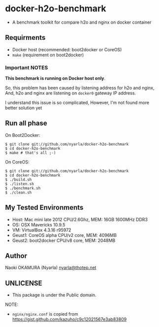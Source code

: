 docker-h2o-benchmark
====================

  * A benchmark toolkit for compare h2o and nginx on docker container


Requirments
-----------

  * Docker host (recommended: boot2docker or CoreOS)
  * `make` (requirement on boot2docker)

### **Important NOTES**

**This benchmark is running on Docker host only**.

So, this problem has been caused by listening address for h2o and nginx,
And, h2o and nginx are listening on `docker0` gateway IP address.

I understand this issue is so complicated,
However, I'm not found more better solution yet

Run all phase
-------------

On Boot2Docker:

```
$ git clone git://github.com/nyarla/docker-h2o-benchmark
$ cd docker-h2o-benchmark
$ make # that's all ;-)
```

On CoreOS:

```
$ git clone git://github.com/nyarla/docker-h2o-benchmark
$ cd docker-h2o-benchmark
$ ./build.sh
$ ./listen.sh
$ ./benchmark.sh
$ ./clean.sh
```

My Tested Environments
----------------------

  * Host: Mac mini late 2012 CPU/2.6Ghz, MEM: 16GB 1600MHz DDR3
  * OS: OSX Mavericks 10.9.5
  * VM: VirtualBox 4.3.16 r95972
  * Geust1: CoreOS alpha CPU/v2 core, MEM: 4096MB
  * Geust2: boot2docker CPU/v8 core, MEM: 2048MB 

Author
------

Naoki OKAMURA (Nyarla) <nyarla@thotep.net>
 
UNLICENSE
---------

  * This package is under the Public domain.

NOTE:

  * `nginx/nginx.conf` is copied from https://gist.github.com/kazuho/c9c12021567e3ab83809

